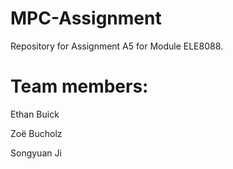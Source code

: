 # MPC-Assignment
Repository for Assignment A5 for Module ELE8088.

# Team members:

Ethan Buick

Zoë Bucholz

Songyuan Ji

